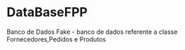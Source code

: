 # DataBaseFPP
Banco de Dados Fake - banco de dados referente a classe Fornecedores,Pedidos e Produtos
